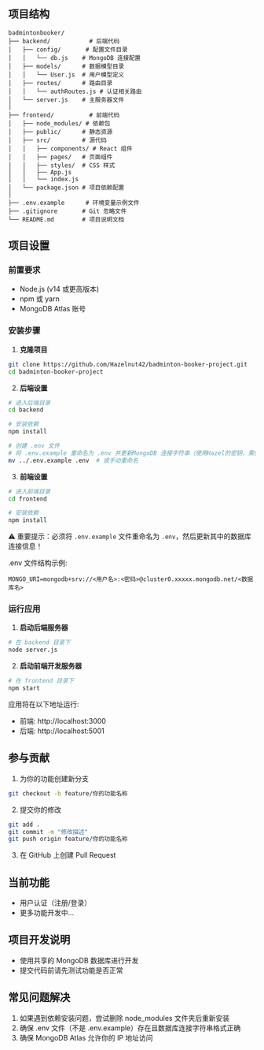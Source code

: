 
## 项目结构
```
badmintonbooker/
├── backend/           # 后端代码
│   ├── config/       # 配置文件目录
│   │   └── db.js    # MongoDB 连接配置
│   ├── models/      # 数据模型目录
│   │   └── User.js  # 用户模型定义
│   ├── routes/      # 路由目录
│   │   └── authRoutes.js # 认证相关路由
│   └── server.js    # 主服务器文件
│
├── frontend/          # 前端代码
│   ├── node_modules/ # 依赖包
│   ├── public/      # 静态资源
│   ├── src/         # 源代码
│   │   ├── components/ # React 组件
│   │   ├── pages/   # 页面组件
│   │   ├── styles/  # CSS 样式
│   │   ├── App.js  
│   │   └── index.js
│   └── package.json # 项目依赖配置
│
├── .env.example      # 环境变量示例文件
├── .gitignore       # Git 忽略文件
└── README.md        # 项目说明文档
```

## 项目设置

### 前置要求
- Node.js (v14 或更高版本)
- npm 或 yarn
- MongoDB Atlas 账号

### 安装步骤

1. **克隆项目**
```bash
git clone https://github.com/Hazelnut42/badminton-booker-project.git
cd badminton-booker-project
```

2. **后端设置**
```bash
# 进入后端目录
cd backend

# 安装依赖
npm install

# 创建 .env 文件
# 将 .env.example 重命名为 .env 并更新MongoDB 连接字符串（使用Hazel的密钥，需要时请私聊联系！）
mv ../.env.example .env  # 或手动重命名
```

3. **前端设置**
```bash
# 进入前端目录
cd frontend

# 安装依赖
npm install
```

⚠️ 重要提示：必须将 `.env.example` 文件重命名为 `.env`，然后更新其中的数据库连接信息！

.env 文件结构示例:
```
MONGO_URI=mongodb+srv://<用户名>:<密码>@cluster0.xxxxx.mongodb.net/<数据库名>
```

### 运行应用

1. **启动后端服务器**
```bash
# 在 backend 目录下
node server.js
```

2. **启动前端开发服务器**
```bash
# 在 frontend 目录下
npm start
```

应用将在以下地址运行:
- 前端: http://localhost:3000
- 后端: http://localhost:5001

## 参与贡献

1. 为你的功能创建新分支
```bash
git checkout -b feature/你的功能名称
```

2. 提交你的修改
```bash
git add .
git commit -m "修改描述"
git push origin feature/你的功能名称
```

3. 在 GitHub 上创建 Pull Request

## 当前功能
- 用户认证（注册/登录）
- 更多功能开发中...

## 项目开发说明
- 使用共享的 MongoDB 数据库进行开发
- 提交代码前请先测试功能是否正常

## 常见问题解决
1. 如果遇到依赖安装问题，尝试删除 node_modules 文件夹后重新安装
2. 确保 .env 文件（不是 .env.example）存在且数据库连接字符串格式正确
3. 确保 MongoDB Atlas 允许你的 IP 地址访问

